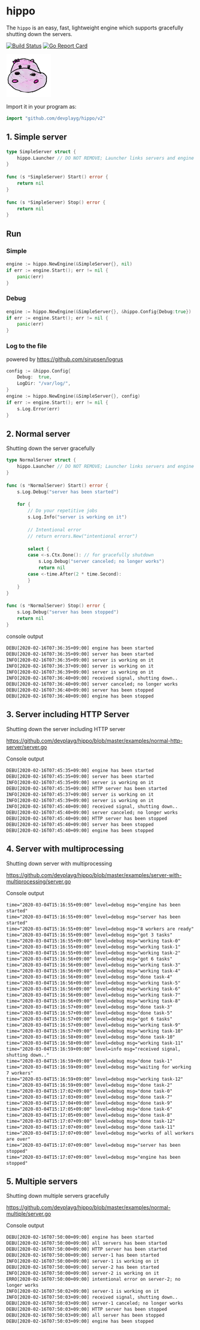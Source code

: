 # hippo

The `hippo` is an easy, fast, lightweight engine which supports gracefully shutting down the servers.

[![Build Status](https://travis-ci.org/devplayg/hippo.svg?branch=master)](https://travis-ci.org/devplayg/hippo)
[![Go Report Card](https://goreportcard.com/badge/github.com/devplayg/hippo)](https://goreportcard.com/report/github.com/devplayg/hippo)

![Hippo](hippo.png)

Import it in your program as:

```go
import "github.com/devplayg/hippo/v2"
```

## 1. Simple server 

```go
type SimpleServer struct {
    hippo.Launcher // DO NOT REMOVE; Launcher links servers and engine each other.
}

func (s *SimpleServer) Start() error {
    return nil
}

func (s *SimpleServer) Stop() error {
    return nil
}
```

## Run

### Simple

```go
engine := hippo.NewEngine(&SimpleServer{}, nil)
if err := engine.Start(); err != nil {
    panic(err)
}
```

### Debug

```go
engine := hippo.NewEngine(&SimpleServer{}, &hippo.Config{Debug:true})
if err := engine.Start(); err != nil {
    panic(err)
}
```

### Log to the file

powered by https://github.com/sirupsen/logrus

```go
config := &hippo.Config{
    Debug:  true,
    LogDir: "/var/log/",
}
engine := hippo.NewEngine(&SimpleServer{}, config)
if err := engine.Start(); err != nil {
    s.Log.Error(err)
}
```

## 2. Normal server

Shutting down the server gracefully 

```go
type NormalServer struct {
    hippo.Launcher // DO NOT REMOVE; Launcher links servers and engine each other.
}

func (s *NormalServer) Start() error {
    s.Log.Debug("server has been started")

    for {
        // Do your repetitive jobs
        s.Log.Info("server is working on it")

        // Intentional error
        // return errors.New("intentional error")

        select {
        case <-s.Ctx.Done(): // for gracefully shutdown
            s.Log.Debug("server canceled; no longer works")
            return nil
        case <-time.After(2 * time.Second):
        }
    }
}

func (s *NormalServer) Stop() error {
    s.Log.Debug("server has been stopped")
    return nil
}
```

console output

    DEBU[2020-02-16T07:36:35+09:00] engine has been started                      
    DEBU[2020-02-16T07:36:35+09:00] server has been started                      
    INFO[2020-02-16T07:36:35+09:00] server is working on it                      
    INFO[2020-02-16T07:36:37+09:00] server is working on it                      
    INFO[2020-02-16T07:36:39+09:00] server is working on it                      
    INFO[2020-02-16T07:36:40+09:00] received signal, shutting down..             
    DEBU[2020-02-16T07:36:40+09:00] server canceled; no longer works             
    DEBU[2020-02-16T07:36:40+09:00] server has been stopped                      
    DEBU[2020-02-16T07:36:40+09:00] engine has been stopped  
    
    
## 3. Server including HTTP Server

Shutting down the server including HTTP server

https://github.com/devplayg/hippo/blob/master/examples/normal-http-server/server.go

Console output

    DEBU[2020-02-16T07:45:35+09:00] engine has been started                      
    DEBU[2020-02-16T07:45:35+09:00] server has been started                      
    INFO[2020-02-16T07:45:35+09:00] server is working on it                      
    DEBU[2020-02-16T07:45:35+09:00] HTTP server has been started                 
    INFO[2020-02-16T07:45:37+09:00] server is working on it                      
    INFO[2020-02-16T07:45:39+09:00] server is working on it                      
    INFO[2020-02-16T07:45:40+09:00] received signal, shutting down..             
    DEBU[2020-02-16T07:45:40+09:00] server canceled; no longer works             
    DEBU[2020-02-16T07:45:40+09:00] HTTP server has been stopped                 
    DEBU[2020-02-16T07:45:40+09:00] server has been stopped                      
    DEBU[2020-02-16T07:45:40+09:00] engine has been stopped
    
## 4. Server with multiprocessing

Shutting down server with multiprocessing

https://github.com/devplayg/hippo/blob/master/examples/server-with-multiprocessing/server.go

Console output

    time="2020-03-04T15:16:55+09:00" level=debug msg="engine has been started"
    time="2020-03-04T15:16:55+09:00" level=debug msg="server has been started"
    time="2020-03-04T15:16:55+09:00" level=debug msg="8 workers are ready"
    time="2020-03-04T15:16:55+09:00" level=debug msg="got 3 tasks"
    time="2020-03-04T15:16:55+09:00" level=debug msg="working task-0"
    time="2020-03-04T15:16:55+09:00" level=debug msg="working task-1"
    time="2020-03-04T15:16:55+09:00" level=debug msg="working task-2"
    time="2020-03-04T15:16:56+09:00" level=debug msg="got 6 tasks"
    time="2020-03-04T15:16:56+09:00" level=debug msg="working task-3"
    time="2020-03-04T15:16:56+09:00" level=debug msg="working task-4"
    time="2020-03-04T15:16:56+09:00" level=debug msg="done task-4"
    time="2020-03-04T15:16:56+09:00" level=debug msg="working task-5"
    time="2020-03-04T15:16:56+09:00" level=debug msg="working task-6"
    time="2020-03-04T15:16:56+09:00" level=debug msg="working task-7"
    time="2020-03-04T15:16:56+09:00" level=debug msg="working task-8"
    time="2020-03-04T15:16:57+09:00" level=debug msg="done task-3"
    time="2020-03-04T15:16:57+09:00" level=debug msg="done task-5"
    time="2020-03-04T15:16:57+09:00" level=debug msg="got 6 tasks"
    time="2020-03-04T15:16:57+09:00" level=debug msg="working task-9"
    time="2020-03-04T15:16:57+09:00" level=debug msg="working task-10"
    time="2020-03-04T15:16:58+09:00" level=debug msg="done task-10"
    time="2020-03-04T15:16:58+09:00" level=debug msg="working task-11"
    time="2020-03-04T15:16:59+09:00" level=info msg="received signal, shutting down.."
    time="2020-03-04T15:16:59+09:00" level=debug msg="done task-1"
    time="2020-03-04T15:16:59+09:00" level=debug msg="waiting for working 7 workers"
    time="2020-03-04T15:16:59+09:00" level=debug msg="working task-12"
    time="2020-03-04T15:16:59+09:00" level=debug msg="done task-2"
    time="2020-03-04T15:17:02+09:00" level=debug msg="done task-0"
    time="2020-03-04T15:17:03+09:00" level=debug msg="done task-7"
    time="2020-03-04T15:17:04+09:00" level=debug msg="done task-9"
    time="2020-03-04T15:17:05+09:00" level=debug msg="done task-6"
    time="2020-03-04T15:17:05+09:00" level=debug msg="done task-8"
    time="2020-03-04T15:17:07+09:00" level=debug msg="done task-12"
    time="2020-03-04T15:17:07+09:00" level=debug msg="done task-11"
    time="2020-03-04T15:17:07+09:00" level=debug msg="works of all workers are over"
    time="2020-03-04T15:17:07+09:00" level=debug msg="server has been stopped"
    time="2020-03-04T15:17:07+09:00" level=debug msg="engine has been stopped"    

## 5. Multiple servers

Shutting down multiple servers gracefully

https://github.com/devplayg/hippo/blob/master/examples/normal-multiple/server.go

Console output

    DEBU[2020-02-16T07:50:00+09:00] engine has been started                      
    DEBU[2020-02-16T07:50:00+09:00] all servers has been started                 
    DEBU[2020-02-16T07:50:00+09:00] HTTP server has been started                 
    DEBU[2020-02-16T07:50:00+09:00] server-1 has been started                    
    INFO[2020-02-16T07:50:00+09:00] server-1 is working on it                    
    DEBU[2020-02-16T07:50:00+09:00] server-2 has been started                    
    INFO[2020-02-16T07:50:00+09:00] server-2 is working on it                    
    ERRO[2020-02-16T07:50:00+09:00] intentional error on server-2; no longer works 
    INFO[2020-02-16T07:50:02+09:00] server-1 is working on it                    
    INFO[2020-02-16T07:50:03+09:00] received signal, shutting down..             
    DEBU[2020-02-16T07:50:03+09:00] server-1 canceled; no longer works           
    DEBU[2020-02-16T07:50:03+09:00] HTTP server has been stopped                 
    DEBU[2020-02-16T07:50:03+09:00] all server has been stopped                  
    DEBU[2020-02-16T07:50:03+09:00] engine has been stopped
